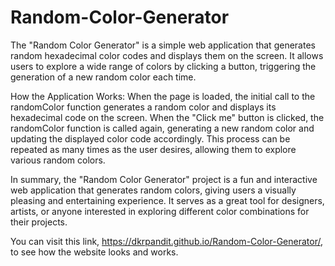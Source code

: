 # Random-Color-Generator
The "Random Color Generator" is a simple web application that generates random hexadecimal color codes and displays them on the screen.
It allows users to explore a wide range of colors by clicking a button, triggering the generation of a new random color each time.

How the Application Works:
When the page is loaded, the initial call to the randomColor function generates a random color and displays its hexadecimal code on the screen.
When the "Click me" button is clicked, the randomColor function is called again, generating a new random color and updating the displayed color code accordingly.
This process can be repeated as many times as the user desires, allowing them to explore various random colors.

In summary, the "Random Color Generator" project is a fun and interactive web application that generates random colors, 
giving users a visually pleasing and entertaining experience.
It serves as a great tool for designers, artists, or anyone interested in exploring different color combinations for their projects.


You can visit this link, https://dkrpandit.github.io/Random-Color-Generator/, to see how the website looks and works.
